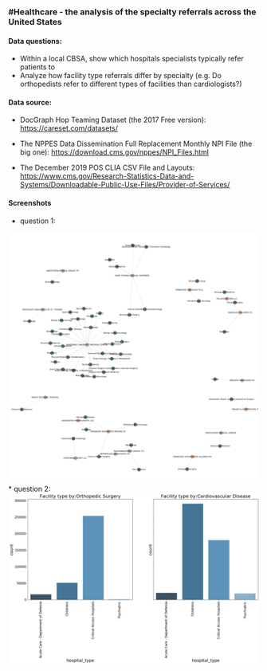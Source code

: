 ### #Healthcare - the analysis of the specialty referrals across the United States
#### Data questions:
* Within a local CBSA, show which hospitals specialists typically refer patients to
* Analyze how facility type referrals differ by specialty (e.g. Do orthopedists refer to different types of facilities than cardiologists?)
#### Data source: 
* DocGraph Hop Teaming Dataset (the 2017 Free version): https://careset.com/datasets/

* The NPPES Data Dissemination Full Replacement Monthly NPI File (the big one): https://download.cms.gov/nppes/NPI_Files.html

* The December 2019 POS CLIA CSV File and Layouts:
https://www.cms.gov/Research-Statistics-Data-and-Systems/Downloadable-Public-Use-Files/Provider-of-Services/
#### Screenshots
* question 1:
<img src='images/patient_specialty.png'>
* question 2:
<img src='images/facility_type_specialty.png'>
